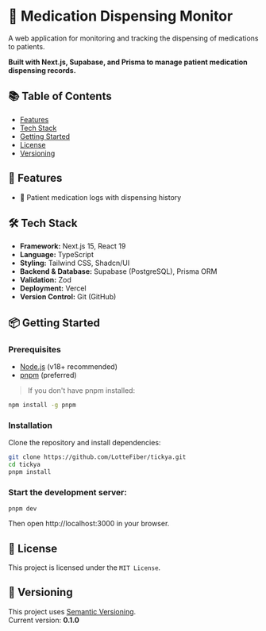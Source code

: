 # 💊 Medication Dispensing Monitor

A web application for monitoring and tracking the dispensing of medications to patients.

**Built with Next.js, Supabase, and Prisma to manage patient medication dispensing records.**

## 📚 Table of Contents

- [Features](#-features)
- [Tech Stack](#-tech-stack)
- [Getting Started](#-getting-started)
- [License](#-license)
- [Versioning](#-versioning)

## 🚀 Features

- 🧾 Patient medication logs with dispensing history

## 🛠 Tech Stack

- **Framework:** Next.js 15, React 19
- **Language:** TypeScript
- **Styling:** Tailwind CSS, Shadcn/UI
- **Backend & Database:** Supabase (PostgreSQL), Prisma ORM
- **Validation:** Zod
- **Deployment:** Vercel
- **Version Control:** Git (GitHub)

## 📦 Getting Started

### Prerequisites

- [Node.js](https://nodejs.org/) (v18+ recommended)
- [pnpm](https://pnpm.io/) (preferred)

> If you don't have pnpm installed:

```bash
npm install -g pnpm
```

### Installation

Clone the repository and install dependencies:

```bash
git clone https://github.com/LotteFiber/tickya.git
cd tickya
pnpm install
```

### Start the development server:

```
pnpm dev
```

Then open http://localhost:3000 in your browser.

## 📜 License

This project is licensed under the `MIT License`.

## 📌 Versioning

This project uses [Semantic Versioning](https://semver.org/).  
Current version: **0.1.0**
